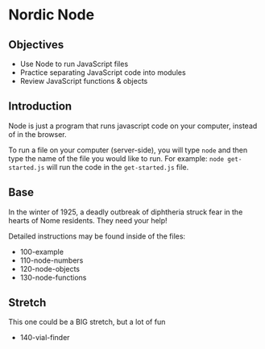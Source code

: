 # Nordic Node

## Objectives

- Use Node to run JavaScript files
- Practice separating JavaScript code into modules
- Review JavaScript functions & objects

## Introduction
Node is just a program that runs javascript code on your computer, instead of in the browser. 

To run a file on your computer (server-side), you will type `node` and then type the name of the file you would like to run. For example: `node get-started.js` will run the code in the `get-started.js` file.

## Base

In the winter of 1925, a deadly outbreak of diphtheria struck fear in the hearts of Nome residents. They need your help!

Detailed instructions may be found inside of the files:

- 100-example
- 110-node-numbers
- 120-node-objects
- 130-node-functions


## Stretch

This one could be a BIG stretch, but a lot of fun

- 140-vial-finder
